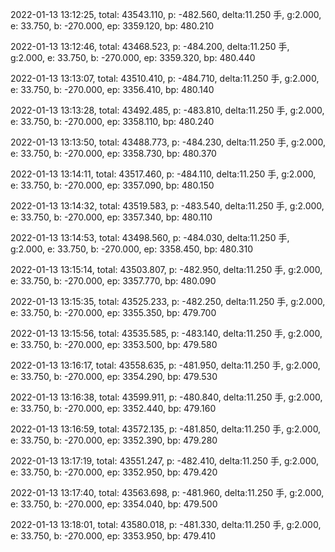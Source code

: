 2022-01-13 13:12:25, total: 43543.110, p: -482.560, delta:11.250 手, g:2.000, e: 33.750, b: -270.000, ep: 3359.120, bp: 480.210

2022-01-13 13:12:46, total: 43468.523, p: -484.200, delta:11.250 手, g:2.000, e: 33.750, b: -270.000, ep: 3359.320, bp: 480.440

2022-01-13 13:13:07, total: 43510.410, p: -484.710, delta:11.250 手, g:2.000, e: 33.750, b: -270.000, ep: 3356.410, bp: 480.140

2022-01-13 13:13:28, total: 43492.485, p: -483.810, delta:11.250 手, g:2.000, e: 33.750, b: -270.000, ep: 3358.110, bp: 480.240

2022-01-13 13:13:50, total: 43488.773, p: -484.230, delta:11.250 手, g:2.000, e: 33.750, b: -270.000, ep: 3358.730, bp: 480.370

2022-01-13 13:14:11, total: 43517.460, p: -484.110, delta:11.250 手, g:2.000, e: 33.750, b: -270.000, ep: 3357.090, bp: 480.150

2022-01-13 13:14:32, total: 43519.583, p: -483.540, delta:11.250 手, g:2.000, e: 33.750, b: -270.000, ep: 3357.340, bp: 480.110

2022-01-13 13:14:53, total: 43498.560, p: -484.030, delta:11.250 手, g:2.000, e: 33.750, b: -270.000, ep: 3358.450, bp: 480.310

2022-01-13 13:15:14, total: 43503.807, p: -482.950, delta:11.250 手, g:2.000, e: 33.750, b: -270.000, ep: 3357.770, bp: 480.090

2022-01-13 13:15:35, total: 43525.233, p: -482.250, delta:11.250 手, g:2.000, e: 33.750, b: -270.000, ep: 3355.350, bp: 479.700

2022-01-13 13:15:56, total: 43535.585, p: -483.140, delta:11.250 手, g:2.000, e: 33.750, b: -270.000, ep: 3353.500, bp: 479.580

2022-01-13 13:16:17, total: 43558.635, p: -481.950, delta:11.250 手, g:2.000, e: 33.750, b: -270.000, ep: 3354.290, bp: 479.530

2022-01-13 13:16:38, total: 43599.911, p: -480.840, delta:11.250 手, g:2.000, e: 33.750, b: -270.000, ep: 3352.440, bp: 479.160

2022-01-13 13:16:59, total: 43572.135, p: -481.850, delta:11.250 手, g:2.000, e: 33.750, b: -270.000, ep: 3352.390, bp: 479.280

2022-01-13 13:17:19, total: 43551.247, p: -482.410, delta:11.250 手, g:2.000, e: 33.750, b: -270.000, ep: 3352.950, bp: 479.420

2022-01-13 13:17:40, total: 43563.698, p: -481.960, delta:11.250 手, g:2.000, e: 33.750, b: -270.000, ep: 3354.040, bp: 479.500

2022-01-13 13:18:01, total: 43580.018, p: -481.330, delta:11.250 手, g:2.000, e: 33.750, b: -270.000, ep: 3353.950, bp: 479.410